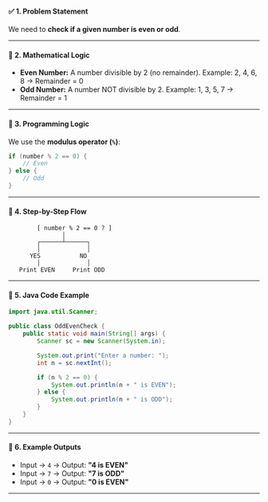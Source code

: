 #### ✅ 1. **Problem Statement**

We need to **check if a given number is even or odd**.

---

#### 🔹 2. **Mathematical Logic**

* **Even Number:** A number divisible by 2 (no remainder).
  Example: 2, 4, 6, 8 → Remainder = 0
* **Odd Number:** A number NOT divisible by 2.
  Example: 1, 3, 5, 7 → Remainder = 1

---

#### 🧠 3. **Programming Logic**

We use the **modulus operator (`%`)**:

```java
if (number % 2 == 0) {
    // Even
} else {
    // Odd
}
```

---

#### 🎯 4. **Step-by-Step Flow**

```
        [ number % 2 == 0 ? ]
               │
        ┌──────┴──────┐
        │             │
      YES           NO
        │             │
   Print EVEN     Print ODD
```

---

#### 📝 5. **Java Code Example**

```java
import java.util.Scanner;

public class OddEvenCheck {
    public static void main(String[] args) {
        Scanner sc = new Scanner(System.in);

        System.out.print("Enter a number: ");
        int n = sc.nextInt();

        if (n % 2 == 0) {
            System.out.println(n + " is EVEN");
        } else {
            System.out.println(n + " is ODD");
        }
    }
}
```

---

#### 📌 6. **Example Outputs**

* Input → `4` → Output: **"4 is EVEN"**
* Input → `7` → Output: **"7 is ODD"**
* Input → `0` → Output: **"0 is EVEN"**

---